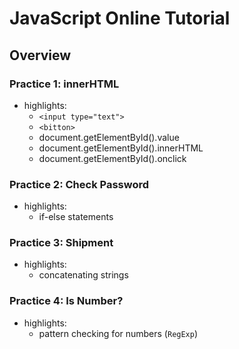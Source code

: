# JavaScript Online Tutorial

## Overview

### Practice 1: innerHTML
* highlights:
    * `<input type="text">`
    * `<bitton>`
    * document.getElementById().value
    * document.getElementById().innerHTML
    * document.getElementById().onclick

### Practice 2: Check Password
* highlights:
    * if-else statements

### Practice 3: Shipment
* highlights:
    * concatenating strings

### Practice 4: Is Number?
* highlights:
    * pattern checking for numbers (`RegExp`)
